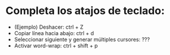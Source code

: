 # Completa los atajos de teclado:

- (Ejemplo) Deshacer: ctrl + Z
- Copiar línea hacia abajo: ctrl + d
- Seleccionar siguiente y generar múltiples cursores: ???
- Activar word-wrap: ctrl + shift + p
